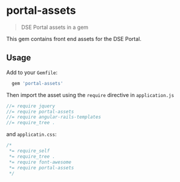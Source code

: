# portal-assets

> DSE Portal assets in a gem

This gem contains front end assets for the DSE Portal.
## Usage

Add to your `Gemfile`:

```ruby
  gem 'portal-assets'
```

Then import the asset using the `require` directive in `application.js` 


```js
//= require jquery
//= require portal-assets
//= require angular-rails-templates
//= require_tree .

```

and `applicatin.css`:

```css
/*
 *= require_self
 *= require_tree .
 *= require font-awesome
 *= require portal-assets
 */

```
